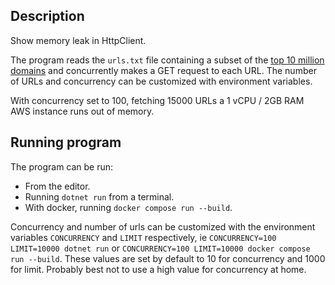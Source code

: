 ## Description

Show memory leak in HttpClient.

The program reads the `urls.txt` file containing a subset of the [top 10 million domains](https://www.domcop.com/top-10-million-domains) and concurrently makes a GET request to each URL. 
The number of URLs and concurrency can be customized with environment variables.

With concurrency set to 100, fetching 15000 URLs a 1 vCPU / 2GB RAM AWS instance runs out of memory.

## Running program

The program can be run:
* From the editor.
* Running `dotnet run` from a terminal.
* With docker, running `docker compose run --build`.

Concurrency and number of urls can be customized with the environment variables `CONCURRENCY` and `LIMIT` respectively, ie `CONCURRENCY=100 LIMIT=10000 dotnet run` or `CONCURRENCY=100 LIMIT=10000 docker compose run --build`. 
These values are set by default to 10 for concurrency and 1000 for limit. Probably best not to use a high value for concurrency at home.
